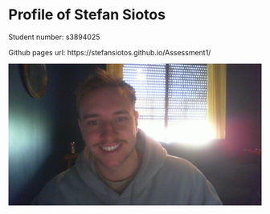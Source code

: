 <h1>Profile of Stefan Siotos</h1>
<p>Student number: s3894025 </p>
<p>Github pages url: https://stefansiotos.github.io/Assessment1/ </p>
<img src="https://github.com/STEFANSiotos/Assessment1/blob/gh-pages/jpeg.jpg">





